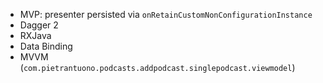 - MVP: presenter persisted via `onRetainCustomNonConfigurationInstance`
- Dagger 2
- RXJava
- Data Binding
- MVVM (`com.pietrantuono.podcasts.addpodcast.singlepodcast.viewmodel`)